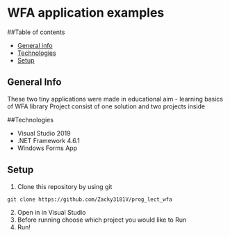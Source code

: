 # WFA application examples

##Table of contents
* [General info](#general-info)
* [Technologies](#technologies)
* [Setup](#setup)

## General Info
These two tiny applications were made in educational aim - learning basics of WFA library
Project consist of one solution and two projects inside

##Technologies
* Visual Studio 2019
* .NET Framework 4.6.1
* Windows Forms App

## Setup
1. Clone this repository by using git
```
git clone https://github.com/Zacky3181V/prog_lect_wfa
```
2. Open in in Visual Studio
3. Before running choose which project you would like to Run
4. Run! 


